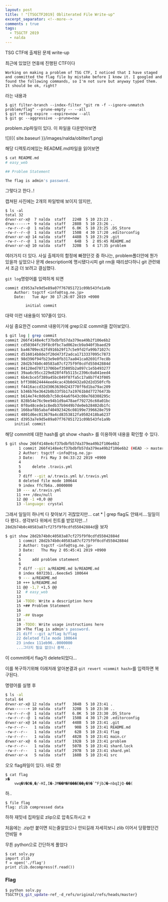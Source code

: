 ```yaml
---
layout: post
title: ! "[TSGCTF2019] Obliterated File Write-up"
excerpt_separator: <!--more-->
comments : true
tags:
  - TSGCTF 2019
  - nalda
---
```


TSG CTF에 출제된 문제 write-up
<!--more-->

최근에 있었던 연휴에 진행된 CTF이다

```
Working on making a problem of TSG CTF, I noticed that I have staged and committed the flag file by mistake before I knew it. I googled and found the following commands, so I'm not sure but anyway typed them. It should be ok, right?
```
라는 내용과

```
$ git filter-branch --index-filter "git rm -f --ignore-unmatch problem/flag" --prune-empty -- --all
$ git reflog expire --expire=now --all
$ git gc --aggressive --prune=now
```
problem.zip파일이 있다.
이 파일을 다운받아보면

![]({{ site.baseurl }}/images/nalda/obliter/1.png)

해당 디렉토리에있는 README.md파일을 읽어보면
```bash
$ cat README.md
# easy_web

## Problem Statement

The flag is admin's password.
```

그렇다고 한다..!

캡쳐된 사진에는 2개의 파일밖에 보이지 않지만,
```
$ ls -al
total 32
drwxr-xr-x@  7 nalda  staff   224B  5 10 23:23 .
drwx------+  9 nalda  staff   288B  5 10 23:26 ..
-rw-r--r--@  1 nalda  staff   6.0K  5 10 23:25 .DS_Store
-rw-r--r--@  1 nalda  staff   150B  4 30 17:20 .editorconfig
drwxr-xr-x@ 14 nalda  staff   448B  5 10 23:29 .git
-rw-r--r--@  1 nalda  staff    64B  5  2 05:45 README.md
drwxr-xr-x@ 10 nalda  staff   320B  5  4 17:35 problem
```

여러가지 더 있다.
사실 출제자의 함정에 빠졌던것 중 하나는, problem폴더안에 뭔가 있을까 싶었으나
문제 description에 명시됐다시피 git rm을 때리셨다하니 git 관련돼서 조금 더 보려고 결심했다.

`git log`명령어를 입력하게 되면
```
commit d3953a7e9d5e89a07f767851721c09b543fe1a9b
    Author: tsgctf <info@tsg.ne.jp>
    Date:   Tue Apr 30 17:26:07 2019 +0900
    
         initial commit
```
대략 이런 내용들이 107줄이 있다.

사실 중요한건 commit 내용이기에 grep으로 commit을 잡아보았다.

```bash
$ git log | grep commit
commit 266f4148e4cf37bdbfb57da379ea49b2f106e6b2
commit cd50304fc39f8c0fbc7ad062ecb9a940f3baed29
commit ba46709ec62fd916b29f17c5e9fd2fa99b71027c
commit d516014b8de3f20d473f2adca1713337095c7873
commit 98d396f94fb23e9e0fb317aa041ca02691f7ec8b
commit 28d2b74b0c40583a87cf275f9f0cdfd55042884d
commit 84128ed70713706bef35805b2a097c1e5b493277
commit 39aa6c95cc229e828f4fb5115c2396c0a841eed4
commit 6b4cbce5f389a45bc849f07fa5c17a8b7f43f005
commit bff308624444eed4cac43b0d432a92d2d350fcfb
commit f4416accd32d3063630d243770ff6d1ba79ac209
commit b346b76e3642b0b33f5b17a19761b8d77276473b
commit b614e74c0d6db7c50c64a6f643c08e768308295c
commit 828b54e76c9ee94b1d9a478aef792726c60a01bc
commit 0f0a48cede1c8edb37b9449b7de0eb28402db1fc
commit 166baf8b5abaf404923426c08199e7396628e759
commit 4801d6ec013679a4cd8353812fa9502418ba6237
commit d3953a7e9d5e89a07f767851721c09b543fe1a9b
    initial commit
```

해당 commit에 대한 hash를 git show \<hash> 를 이용하여 내용을 확인할 수 있다.

```bash
$ git show 266f4148e4cf37bdbfb57da379ea49b2f106e6b2
      1 commit 266f4148e4cf37bdbfb57da379ea49b2f106e6b2 (HEAD -> master)
      2 Author: tsgctf <info@tsg.ne.jp>
      3 Date:   Fri May 3 04:33:22 2019 +0900
      4
      5     delete .travis.yml
      6
      7 diff --git a/.travis.yml b/.travis.yml
      8 deleted file mode 100644
      9 index ffc7b6a..0000000
     10 --- a/.travis.yml
     11 +++ /dev/null
     12 @@ -1 +0,0 @@
     13 -language: crystal
```

그래서 일일이 하나씩 다 찾아보기 귀찮았지만... cat * | grep flag도 안돼서....일일이 다 봤다..
생각보다 위에서 힌트를 받았지만...!
`28d2b74b0c40583a87cf275f9f0cdfd55042884d`을 보자



```bash
$ git show 28d2b74b0c40583a87cf275f9f0cdfd55042884d
      1 commit 28d2b74b0c40583a87cf275f9f0cdfd55042884d
      2 Author: tsgctf <info@tsg.ne.jp>
      3 Date:   Thu May 2 05:45:41 2019 +0900
      4
      5     add problem statement
      6
      7 diff --git a/README.md b/README.md
      8 index 60723b1..6eec6e5 100644
      9 --- a/README.md
     10 +++ b/README.md
     11 @@ -1,7 +1,5 @@
     12  # easy_web
     13
     14 -TODO: Write a description here
     15 +## Problem Statement
     16
     17 -## Usage
     18 -
     19 -TODO: Write usage instructions here
     20 +The flag is admin's password.
     21 diff --git a/flag b/flag
     22 deleted file mode 100644
     23 index 111eb96..0000000
     ...그다지 필요 없으니 중략...
```

이 commit에서 flag가 delete되었다...

이를 복구하기위해 이래저래 알아본결과 `git revert <commit hash>`를 입력하면 복구된다.

명령어를 실행 후

```bash
$ ls -al
total 64
drwxr-xr-x@ 12 nalda  staff   384B  5 10 23:41 .
drwx------+ 10 nalda  staff   320B  5 10 23:30 ..
-rw-r--r--@  1 nalda  staff   6.0K  5 10 23:30 .DS_Store
-rw-r--r--@  1 nalda  staff   150B  4 30 17:20 .editorconfig
drwxr-xr-x@ 14 nalda  staff   448B  5 10 23:41 .git
-rw-r--r--   1 nalda  staff    90B  5 10 23:41 README.md
-rw-r--r--   1 nalda  staff    62B  5 10 23:41 flag
-rw-r--r--   1 nalda  staff   482B  5 10 23:41 main.cr
drwxr-xr-x@  6 nalda  staff   192B  5 10 23:41 problem
-rw-r--r--   1 nalda  staff   507B  5 10 23:41 shard.lock
-rw-r--r--   1 nalda  staff   297B  5 10 23:41 shard.yml
drwxr-xr-x   5 nalda  staff   160B  5 10 23:41 src
```
오오 flag파일이 있다. 바로 캣!

```
$ cat flag
x�
  	vwq�V�O�,�/-HI,I�-JM��M�R���E��y�9�`^FjbJ�~nbqIjQ-��(
```
하..
```
$ file flag
flag: zlib compressed data
```

하하 재밋네 집파일로 zlip으로 압축도하시고 ㅎ

처음에는 .zip만 붙이면 되는줄알았으나 안되길래 자세히보니 zlib 이어서 당황했던건 안비밀 ㅎ

무튼 python으로 간단하게 풀었다
```
$ cat solv.py
import zlib
f = open('./flag')
print zlib.decompress(f.read())
```

### Flag
```bash
$ python solv.py
TSGCTF{$_git_update-ref_-d_refs/original/refs/heads/master}
```